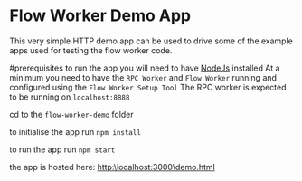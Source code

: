 # Flow Worker Demo App
This very simple HTTP demo app can be used to drive some of the example apps used for testing the flow worker code.

#prerequisites
to run the app you will need to have [NodeJs](https://nodejs.org/en/) installed
At a minimum you need to have the `RPC Worker` and `Flow Worker` running and configured using the `Flow Worker Setup Tool`
The RPC worker is expected to be running on `localhost:8888`

cd to the `flow-worker-demo` folder

to initialise the app run `npm install`

to run the app run `npm start`

the app is hosted here:
[http:\\localhost:3000\demo.html]()

